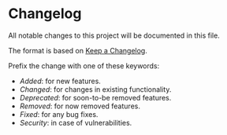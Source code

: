 <!---

------ FOLLOW THESE WHILE ADDING AN ENTRY ------

** Add BREAKING keyword in bold for changes which could potentially break the component, eg: **BREAKING**
** Enclose a prop name in double backticks, eg: `isLoading`

--->

# Changelog

All notable changes to this project will be documented in this file.

The format is based on [Keep a Changelog](https://keepachangelog.com/en/1.0.0/).

Prefix the change with one of these keywords:

- _Added_: for new features.
- _Changed_: for changes in existing functionality.
- _Deprecated_: for soon-to-be removed features.
- _Removed_: for now removed features.
- _Fixed_: for any bug fixes.
- _Security_: in case of vulnerabilities.
